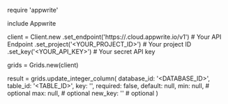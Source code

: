 require 'appwrite'

include Appwrite

client = Client.new
    .set_endpoint('https://<REGION>.cloud.appwrite.io/v1') # Your API Endpoint
    .set_project('<YOUR_PROJECT_ID>') # Your project ID
    .set_key('<YOUR_API_KEY>') # Your secret API key

grids = Grids.new(client)

result = grids.update_integer_column(
    database_id: '<DATABASE_ID>',
    table_id: '<TABLE_ID>',
    key: '',
    required: false,
    default: null,
    min: null, # optional
    max: null, # optional
    new_key: '' # optional
)
